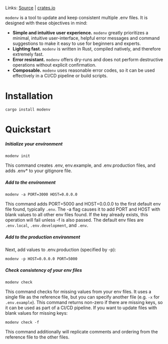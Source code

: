 Links: [Source](https://github.com/kurtbuilds/modenv) | [crates.io](https://crates.io/crates/modenv)

`modenv` is a tool to update and keep consistent multiple .env files. 
It is designed with these objectives in mind:

- **Simple and intuitive user experience.** `modenv` greatly prioritizes a minimal, intuitive user-interface, helpful error messages 
  and command suggestions to make it easy to use for beginners and experts.
- **Lighting fast.** `modenv` is written in Rust, compiled natively, and therefore extremely fast.
- **Error resistant.** `modenv` offers dry-runs and does not perform destructive operations without explicit confirmation.
- **Composable.** `modenv` uses reasonable error codes, so it can be used effectively in a CI/CD pipeline or build scripts.

# Installation

    cargo install modenv
    
# Quickstart

##### Initialize your environment

    modenv init
    
This command creates .env, env.example, and .env.production files, and adds .env* to your gitignore file.

##### Add to the environment

    modenv -a PORT=3000 HOST=0.0.0.0

This command adds PORT=5000 and HOST=0.0.0.0 to the first default env file found, typically `.env`.
The -a flag causes it to add PORT and HOST with blank values to all other env files found.
If the key already exists, this operation will fail unless -f is also passed.
The default env files are `.env.local`, `.env.development`, and `.env`.
    
##### Add to the production environment

Next, add values to .env.production (specified by -p):

    modenv -p HOST=0.0.0.0 PORT=5000

##### Check consistency of your env files

    modenv check
    
This command checks for missing values from your env files. It uses a single file as the reference file, but you can
specify another file (e.g. `-x` for `.env.example`). This command returns non-zero if there are missing keys, so it can be used
as part of a CI/CD pipeline.
If you want to update files with blank values for missing keys:

    modenv check -f

This command additionally will replicate comments and ordering from the reference file to the other files.